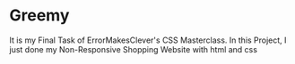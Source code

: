 # Greemy
It is my Final Task of ErrorMakesClever's CSS Masterclass. In this Project, I just done my Non-Responsive Shopping Website with html and css
